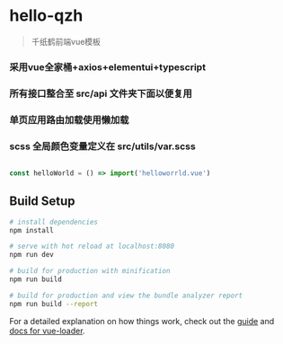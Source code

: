 # hello-qzh

> 千纸鹤前端vue模板

### 采用vue全家桶+axios+elementui+typescript

### 所有接口整合至 src/api 文件夹下面以便复用

### 单页应用路由加载使用懒加载

### scss 全局颜色变量定义在 src/utils/var.scss

``` javascript

const helloWorld = () => import('helloworrld.vue')

```


## Build Setup

``` bash
# install dependencies
npm install

# serve with hot reload at localhost:8080
npm run dev

# build for production with minification
npm run build

# build for production and view the bundle analyzer report
npm run build --report
```

For a detailed explanation on how things work, check out the [guide](http://vuejs-templates.github.io/webpack/) and [docs for vue-loader](http://vuejs.github.io/vue-loader).
